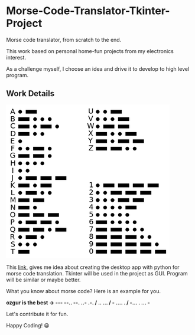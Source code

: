 # Morse-Code-Translator-Tkinter-Project
Morse code translator, from scratch to the end.

This work based on personal home-fun projects from my electronics interest.

As a challenge myseIf, I choose an idea and drive it to develop to high level program.


## Work Details
![Morse Code Values](https://github.com/ozyalhan/Morse-Code-Translator-Tkinter-Project/blob/master/img/morse.jpg)


This [link](https://morsecode.world/international/translator.html), gives me idea about creating the desktop app with python for morse code translation.
Tkinter will be used in the project as GUI. Program will be similar or maybe better.

What you know about morse code? Here is an example for you. 

**ozgur is the best -> --- --.. --. ..- .-. / .. ... / - .... . / -... . ... -**



Let's contribute it for fun.


Happy Coding! :grinning:
